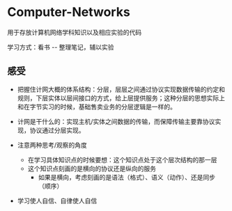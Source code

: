# Computer-Networks
用于存放计算机网络学科知识以及相应实验的代码

学习方式：看书 -- 整理笔记，辅以实验



## 感受

* 把握住计网大概的体系结构：分层，层层之间通过协议实现数据传输的约定和规则，下层实体以层间接口的方式，给上层提供服务；这种分层的思想实际上和在字节实习的时候，基础售卖业务的分层逻辑是一样的。
* 计网是干什么的：实现主机/实体之间数据的传输，而保障传输主要靠协议实现，协议通过分层实现。
* 注意两种思考/观察的角度
  * 在学习具体知识点的时候要想：这个知识点处于这个层次结构的那一层
  * 这个知识点刻画的是横向的协议还是纵向的服务
    * 如果是横向，考虑刻画的是语法（格式）、语义（动作）、还是同步（顺序）

* 学习使人自信、自律使人自信


